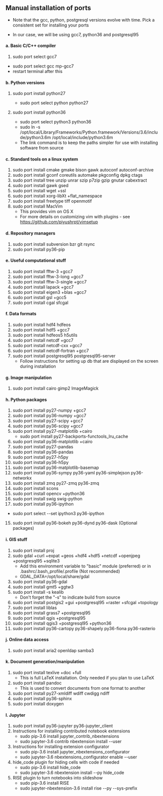 ## Manual installation of ports

- Note that the gcc, python, postgresql versions evolve with time. Pick a consistent set for installing your ports

- In our case, we will be using gcc7, python36 and postgresql95

#### a. Basic C/C++ compiler
1. sudo port select gcc7
  - sudo port select gcc mp-gcc7
  - restart terminal after this

#### b. Python versions
1. sudo port install python27
   - sudo port select python python27

2. sudo port install python36
   - sudo port select python3 python36
   - sudo ln -s /opt/local/Library/Frameworks/Python.framework/Versions/3.6/include/python3.6m /opt/local/include/python3.6m
   - The link command is to keep the paths simpler for use with installing software from source


#### c. Standard tools on a linux system  
1. sudo port install cmake gmake bison gawk autoconf autoconf-archive
2. sudo port install gconf coreutils automake pkgconfig dpkg ctags
3. sudo port install tree unzip unrar szip p7zip gzip gnutar cabextract
4. sudo port install gawk gsed
5. sudo port install wget +ssl
6. sudo port install xorg-libXt +flat_namespace
7. sudo port install freetype tiff openmotif
8. sudo port install MacVim    
   - This provides vim on OS X
   - For more details on customizing vim with plugins - see https://github.com/piyushrpt/vimsetup


#### d. Repository managers
1. sudo port install subversion bzr git rsync
2. sudo port install py36-pip

#### e. Useful computational stuff   
1. sudo port install fftw-3 +gcc7
2. sudo port install fftw-3-long +gcc7
3. sudo port install fftw-3-single +gcc7
4. sudo port install lapack +gcc7
5. sudo port install eigen3 +blas +gcc7
6. sudo port install gsl +gcc5
7. sudo port install cgal sfcgal

#### f. Data formats
1. sudo port install hdf4 hdfeos
2. sudo port install hdf5 +gcc7
3. sudo port install hdfeos5 h5utils
4. sudo port install netcdf +gcc7
5. sudo port install netcdf-cxx +gcc7
6. sudo port install netcdf-fortran +gcc7
7. sudo port install postgresql95 postgresql95-server
   - Follow instructions for setting up db that are displayed on the screen during installation

#### g. Image manipulation
1. sudo port install cairo gimp2 ImageMagick


#### h. Python packages
1. sudo port install py27-numpy +gcc7
2. sudo port install py36-numpy +gcc7
3. sudo port install py27-scipy +gcc7
4. sudo port install py36-scipy +gcc7
5. sudo port install py27-matplotlib +cairo
   - sudo port install py27-backports-functools\_lru\_cache
6. sudo port install py36-matplotlib +cairo
7. sudo port install py27-pandas
8. sudo port install py36-pandas
9. sudo port install py27-h5py
10. sudo port install py36-h5py
11. sudo port install py36-matplotlib-basemap
12. sudo port install py36-sympy py36-yaml py36-simplejson py36-networkx
13. sudo port install zmq py27-zmq py36-zmq
14. sudo port install scons
15. sudo port install opencv +python36
16. sudo port install swig swig-python
17. sudo port install py36-ipython
   - sudo port select --set ipython3 py36-ipython
15. sudo port install py36-bokeh py36-dynd py36-dask (Optional packages)

#### i. GIS stuff
1. sudo port install proj
2. sudo gdal +curl +expat +geos +hdf4 +hdf5 +netcdf +openjpeg +postgresql95 +sqlite3
   - Add this environment variable to "basic" module (preferred) or in .bashrc/.bash\_profile/.profile (Not recommended) 
   - GDAL\_DATA=/opt/local/share/gdal
4. sudo port install py36-gdal
5. sudo port install gmt5 +ggtw3
6. sudo port install -s kealib
   - Don't forget the "-s" to indicate build from source
7. sudo port install postgis2 +gui +postgresql95 +raster +sfcgal +topology
8. sudo port install liblas
9. sudo port install grass7 +postgresql95
10. sudo port install qgis +postgresql95
11. sudo port install qgis3 +postgresql95 +python36
12. sudo port install py36-cartopy py36-shapely py36-fiona py36-rasterio

#### j. Online data access
1. sudo port install aria2 openldap samba3

#### k. Document generation/manipulation
1. sudo port install texlive +doc +full
   - This is full LaTeX installation. Only needed if you plan to use LaTeX
2. sudo port install pandoc
   - This is used to convert documents from one format to another
3. sudo port install py27-xmldiff wdiff cwdigg ndiff
4. sudo port install py36-sphinx
5. sudo port install doxygen


#### l. Jupyter
1. sudo port install py36-jupyter py36-jupyter\_client
2. Instructions for installing contributed notebook extensions
    - sudo pip-3.6 install jupyter\_contrib\_nbextensions 
    - sudo jupyter-3.6 contrib nbextension install --user
3. Instructions for installing extension configurator
    - sudo pip-3.6 install jupyter\_nbextensions\_configurator
    - sudo jupyter-3.6 nbextensions\_configurator enable --user
4. hide\_code plugin for hiding cells with code if needed
    - sudo pip-3.6 install hide\_code
    - sudo jupyter-3.6 nbextension install --py hide\_code
5. RISE plugin to turn notebooks into slideshow
    - sudo pip-3.6 install RISE 
    - sudo jupyter-nbextension-3.6 install rise --py --sys-prefix
